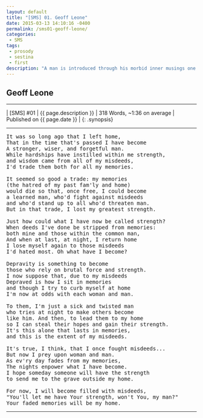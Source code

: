 ```yaml
---
layout: default
title: "[SMS] 01. Geoff Leone"
date: 2015-03-13 14:10:16 -0400
permalink: /sms01-geoff-leone/
categories:
 - SMS
tags:
 - prosody
 - sestina
 - first
description: "A man is introduced through his morbid inner musings one busy and fateful night."
---
```


## Geoff Leone

***

| [SMS] #01 | {{ page.description }} | 318 Words, ~1:36 on average | Published on {{ page.date }} |
{: .synopsis}

***

<pre>
It was so long ago that I left home,
That in the time that's passed I have become
A stronger, wiser, and forgetful man.
While hardships have instilled within me strength,
and wisdom came from all of my misdeeds,
I'd trade them both for all my memories.

It seemed so good a trade: my memories
(the hatred of my past fam'ly and home)
would die so that, once free, I could become
a learned man, who'd fight against misdeeds
and who'd stand up to all who'd threaten man.
But in that trade, I lost my greatest strength.

Just how could what I have now be called strength?
When deeds I've done be stripped from memories:
both mine and those within the common man,
And when at last, at night, I return home
I lose myself again to those misdeeds
I'd hated most. Oh what have I become?

Depravity is something to become
those who rely on brutal force and strength.
I now suppose that, due to my misdeeds
Depraved is how I sit in memories
and though I try to curb myself at home
I'm now at odds with each woman and man.

To them, I'm just a sick and twisted man
who tries at night to make others become
like him. And then, to lead them to my home
so I can steal their hopes and gain their strength.
It's this alone that lasts in memories,
and this is the extent of my misdeeds.

It's true, I think, that I once fought misdeeds...
But now I prey upon woman and man.
As ev'ry day fades from my memories,
The nights enpower what I have become.
I hope someday someone will have the strength
to send me to the grave outside my home.

For now, I will become filled with misdeeds,
"You'll let me have Your strength, won't You, my man?"
Your faded memories will be my home.
</pre>

***

